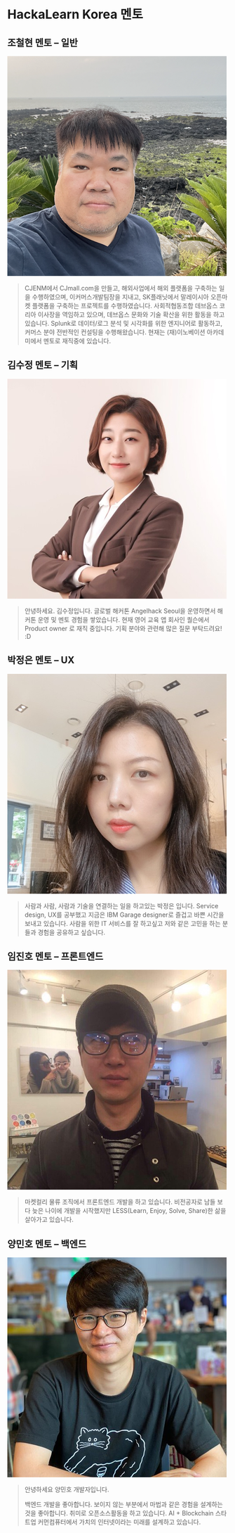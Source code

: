 # HackaLearn Korea 멘토 ##

<a name="chulhyuncho"></a>
## 조철현 멘토 &ndash; 일반 ##

<div>
  <img src="./chulhyuncho.png" width="500" alt="조철현 멘토"/>
</div>

> CJENM에서 CJmall.com을 만들고, 해외사업에서 해외 플랫폼을 구축하는 일을 수행하였으며, 이커머스개발팀장을 지내고, SK플래닛에서 말레이시아 오픈마켓 플랫폼을 구축하는 프로젝트를 수행하였습니다. 사회적협동조합 데브옵스 코리아 이사장을 역임하고 있으며, 데브옵스 문화와 기술 확산을 위한 활동을 하고 있습니다. Splunk로 데이터/로그 분석 및 시각화를 위한 엔지니어로 활동하고, 커머스 분야 전반적인 컨설팅을 수행해왔습니다. 현재는 (재)이노베이션 아카데미에서 멘토로 재직중에 있습니다.


<a name="suekim"></a>
## 김수정 멘토 &ndash; 기획 ##

<div>
  <img src="./suekim.jpg" width="500" alt="김수정 멘토"/>
</div>

> 안녕하세요. 김수정입니다. 글로벌 해커톤 Angelhack Seoul을 운영하면서 해커톤 운영 및 멘토 경험을 쌓았습니다. 현재 영어 교육 앱 회사인 퀄슨에서 Product owner 로 재직 중입니다. 기획 분야와 관련해 많은 질문 부탁드려요! :D


<a name="aimeepark"></a>
## 박정은 멘토 &ndash; UX ##

<div>
  <img src="./aimeepark.jpg" width="500" alt="박정은 멘토"/>
</div>

> 사람과 사람, 사람과 기술을 연결하는 일을 하고있는 박정은 입니다. Service design, UX를 공부했고 지금은 IBM Garage designer로 즐겁고 바쁜 시간을 보내고 있습니다. 사람을 위한 IT 서비스를 잘 하고싶고 저와 같은 고민을 하는 분들과 경험을 공유하고 싶습니다.


<a name="jaylim"></a>
## 임진호 멘토 &ndash; 프론트엔드 ##

<div>
  <img src="./jaylim.jpg" width="500" alt="임진호 멘토"/>
</div>

> 마켓컬리 물류 조직에서 프론트엔드 개발을 하고 있습니다. 비전공자로 남들 보다 늦은 나이에 개발을 시작했지만 LESS(Learn, Enjoy, Solve, Share)한 삶을 살아가고 있습니다.


<a name="minhoryang"></a>
## 양민호 멘토 &ndash; 백엔드 ##

<div>
  <img src="./minhoryang.jpg" width="500" alt="양민호 멘토"/>
</div>

> 안녕하세요 양민호 개발자입니다.
>
> 백엔드 개발을 좋아합니다. 보이지 않는 부분에서 마법과 같은 경험을 설계하는 것을 좋아합니다. 취미로 오픈소스활동을 하고 있습니다. AI + Blockchain 스타트업 커먼컴퓨터에서 가치의 인터넷이라는 미래를 설계하고 있습니다.

